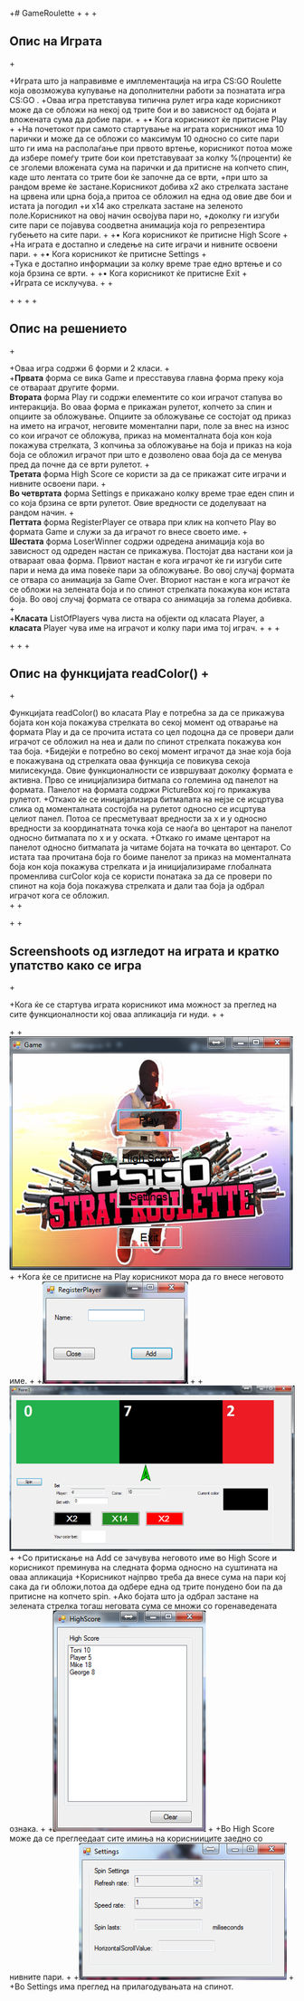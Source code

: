 
 +# GameRoulette
 +
 +
 +<h2>Опис на Играта</h2>
 +<p>
 +Играта што ја направивме е имплементација на игра  CS:GO Roulette која овозможува купување на дополнителни работи за познатата игра CS:GO .
 +Оваа игра претставува типична рулет игра каде корисникот може да се обложи на некој од трите бои и во зависност од бојата и вложената сума да добие пари.
 +
 +• Кога корисникот ќе притисне Play
 +
 +На почетокот при самото стартување на играта корисникот има 10 парички и може да се обложи со максимум 10 односно со сите  пари што ги има на располаѓање при првото вртење, корисникот потоа може да избере помеѓу трите бои кои  претставуваат за колку %(проценти) ќе се зголеми вложената сума на парички и да притисне на копчето спин, каде што лентата со трите бои ќе започне да се врти,
 +при што за рандом време ќе застане.Корисникот добива x2 ако стрелката застане на црвена или црна боја,а притоа се обложил на една од овие две бои и истата ја погодил
 +и x14 ако стрелката застане на зеленото поле.Корисникот на овој начин освојува пари но,
 +доколку ги изгуби сите пари се појавува соодветна анимација која го репрезентира губењето на сите пари.
 +
 +• Кога корисникот ќе притисне High Score
 +<br>
 +На играта е достапно и следење на сите играчи и нивните освоени пари.
 +
 +• Кога корисникот ќе притисне Settings
 +<br>
 +Тука е достапно информации за колку време трае едно вртење и со која брзина се врти.
 +
 +• Кога корисникот ќе притисне Exit
 +<br>
 +Играта се исклучува.
 +
 +<p>
 +
 +
 +
 +<h2>Опис на решението</h2>
 +<p>
 +Оваа игра содржи 6 форми и 2 класи.
 +<br>
 +<b>Првата</b> форма се вика Game и пресставува главна форма преку која се отвараат другите форми.<br><b> Втората</b> форма Play ги содржи елементите со кои играчот стапува во интеракција.  Во оваа форма е прикажан рулетот, копчето за спин и опциите за обложување.  Опциите за обложување се состојат од приказ на името на играчот, неговите моментални пари, поле за внес на износ со кои играчот се обложува, приказ на моменталната боја кон која покажува стрелката, 3 копчиња за обложување на боја и приказ на која боја се обложил играчот при што е дозволено оваа боја да се менува пред  да почне да се врти рулетот.
 +<br><b>Третата</b> форма High Score се користи за да се прикажат сите играчи и нивните освоени пари.
 +<br><b>Во четвртата</b> форма Settings е прикажано колку време трае еден спин и со која брзина се врти рулетот.  Овие вредности се доделуваат на рандом начин.
 +<br><b>Петтата</b> форма RegisterPlayer се отвара при клик на копчето Play во формата Game и служи за да играчот го внесе своето име.
 +<br><b>Шестата</b> форма LoserWinner содржи одредена анимација која во зависност од одреден настан се прикажува.  Постојат два настани кои ја отвараат оваа форма.  Првиот настан е кога играчот ќе ги изгуби сите пари и нема да има повеќе пари за обложување.  Во овој случај формата се отвара со анимација за Game Over.  Вториот настан е кога играчот ќе се обложи на зелената боја и по спинот стрелката покажува кон истата боја.  Во овој случај формата се отвара со анимација за голема добивка. 
 +<br>
 +<b>Класата</b> ListOfPlayers чува листа на објекти од класата Player, а <b>класата</b> Player чува име на играчот и колку пари има тој играч.
 +
 +
 +</p>
 +
 +
 +<h2>Опис на функцијата readColor()
 +</h2>
 +<p>Функцијата  readColor() во класата Play е потребна за да се прикажува бојата кон која покажува стрелката во секој момент од отварање на формата Play и да се прочита истата со цел подоцна да се провери дали играчот се обложил на неа и дали по спинот стрелката покажува кон таа боја.
 +Бидејќи е потребно во секој момент играчот да знае која боја е покажувана од стрелката оваа функција се повикува секоја милисекунда. Овие функционалности се извршуваат доколку формата е активна. Прво се иницијализира битмапа со големина од панелот на формата. Панелот на формата содржи PictureBox кој го прикажува рулетот. 
 +Откако ќе се иницијализира битмапата на нејзе се исцртува слика од моменталната состојба на рулетот односно се исцртува целиот панел. Потоа се пресметуваат вредности за x и y односно вредности за координатната точка која се наоѓа во центарот на панелот односно битмапата по x и y оската. 
 +Откако го имаме центарот на панелот односно битмапата ја читаме бојата на точката  во центарот. Со истата таа прочитана боја го боиме панелот за приказ на моменталната боја кон која покажува стрелката и ја иницијализираме глобалната променлива curColor која се користи понатака за да се провери по спинот на која боја покажува стрелката и дали таа боја ја одбрал играчот кога се обложил.  
 +
 +</p>
 +
 +<h2>Screenshoots од изгледот на играта и кратко упатство како се игра</h2>
 +<p>
 +Кога ќе се стартува играта корисникот има можност за преглед на сите функционалности кој оваа апликација ги нуди.
 +
 +</p>
 +
 +![](images/Game.png)
 +
 +Кога ќе се притисне на Play корисникот мора да го внесе неговото име. 
 +
 +![](images/RegisterPlayer.png)
 +
 +![](images/Play.png)
 +
 +Со притискање на Add се зачувува неговото име во High Score и корисникот преминува на следната форма односно на суштината на оваа апликација
 +Корисникот најпрво треба да внесе сума на пари кој сака да ги обложи,потоа да одбере една од трите понудено бои па да притисне на копчето spin.
 +Ако бојата што ја одбрал застане на зелената стрелка тогаш неговата сума се множи со горенаведената ознака.
 +
 +![](images/HighScore.png)
 +
 +Во High Score може да се преглеедаат сите имиња на  кориснииците заедно со нивните пари. 
 +
 +![](images/settings.png)
 +
 +Во Settings има преглед на прилагодувањата на спинот.
